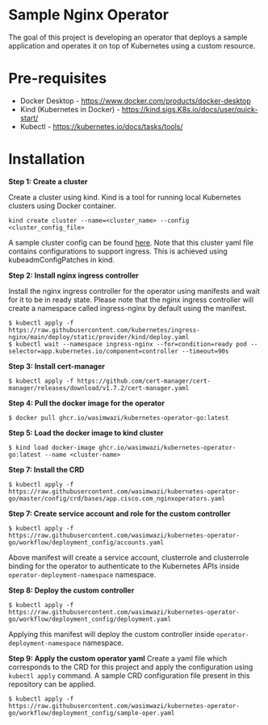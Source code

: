 # Sample Nginx Operator

The goal of this project is developing an operator that deploys a sample application and operates it on top of Kubernetes using a custom resource. 

# Pre-requisites

- Docker Desktop - https://www.docker.com/products/docker-desktop
- Kind (Kubernetes in Docker) - https://kind.sigs.K8s.io/docs/user/quick-start/
- Kubectl - https://kubernetes.io/docs/tasks/tools/

# Installation

<b>Step 1: Create a cluster</b>

Create a cluster using kind. Kind is a tool for running local Kubernetes clusters using Docker container.

```
kind create cluster --name=<cluster_name> --config <cluster_config_file>
```
A sample cluster config can be found [here](https://raw.githubusercontent.com/wasimwazi/kubernetes-operator-go/workflow/deployment_config/cluster.yaml). Note that this cluster yaml file contains configurations to support ingress. This is achieved using kubeadmConfigPatches in kind.

<b>Step 2: Install nginx ingress controller</b>

Install the nginx ingress controller for the operator using manifests and wait for it to be in ready state. Please note that the nginx ingress controller will create a namespace called ingress-nginx by default using the manifest.
```
$ kubectl apply -f https://raw.githubusercontent.com/kubernetes/ingress-nginx/main/deploy/static/provider/kind/deploy.yaml
$ kubectl wait --namespace ingress-nginx --for=condition=ready pod --selector=app.kubernetes.io/component=controller --timeout=90s
```

<b>Step 3: Install cert-manager </b>

```
$ kubectl apply -f https://github.com/cert-manager/cert-manager/releases/download/v1.7.2/cert-manager.yaml
```
<b> Step 4: Pull the docker image for the operator</b>
```
$ docker pull ghcr.io/wasimwazi/kubernetes-operator-go:latest
```

<b> Step 5: Load the docker image to kind cluster</b>
```
$ kind load docker-image ghcr.io/wasimwazi/kubernetes-operator-go:latest --name <cluster-name>
```

<b> Step 7: Install the CRD</b>

```
$ kubectl apply -f https://raw.githubusercontent.com/wasimwazi/kubernetes-operator-go/master/config/crd/bases/app.cisco.com_nginxoperators.yaml
```


<b> Step 7: Create service account and role for the custom controller</b>
```
$ kubectl apply -f https://raw.githubusercontent.com/wasimwazi/kubernetes-operator-go/workflow/deployment_config/accounts.yaml
```

Above manifest will create a service account, clusterrole and clusterrole binding for the operator to authenticate to the Kubernetes APIs inside ```operator-deployment-namespace``` namespace.

<b> Step 8: Deploy the custom controller</b>
```
$ kubectl apply -f https://raw.githubusercontent.com/wasimwazi/kubernetes-operator-go/workflow/deployment_config/deployment.yaml
```
Applying this manifest will deploy the custom controller inside ```operator-deployment-namespace``` namespace.

<b>Step 9: Apply the custom operator yaml</b>
Create a yaml file which corresponds to the CRD for this project and apply the configuration using ```kubectl apply``` command. 
A sample CRD configuration file present in this repository can be applied.
```
$ kubectl apply -f https://raw.githubusercontent.com/wasimwazi/kubernetes-operator-go/workflow/deployment_config/sample-oper.yaml
```

